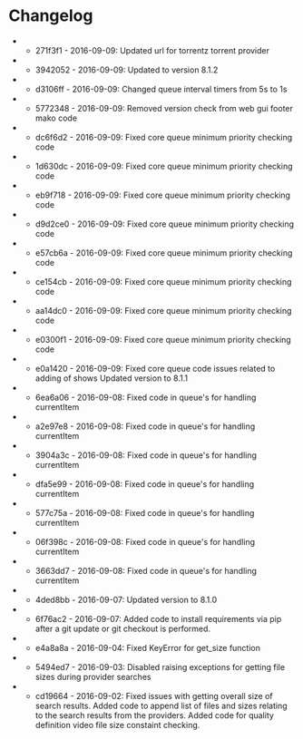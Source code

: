 # Changelog

- * 271f3f1 - 2016-09-09: Updated url for torrentz torrent provider 
- * 3942052 - 2016-09-09: Updated to version 8.1.2 
- * d3106ff - 2016-09-09: Changed queue interval timers from 5s to 1s 
- * 5772348 - 2016-09-09: Removed version check from web gui footer mako code 
- * dc6f6d2 - 2016-09-09: Fixed core queue minimum priority checking code 
- * 1d630dc - 2016-09-09: Fixed core queue minimum priority checking code 
- * eb9f718 - 2016-09-09: Fixed core queue minimum priority checking code 
- * d9d2ce0 - 2016-09-09: Fixed core queue minimum priority checking code 
- * e57cb6a - 2016-09-09: Fixed core queue minimum priority checking code 
- * ce154cb - 2016-09-09: Fixed core queue minimum priority checking code 
- * aa14dc0 - 2016-09-09: Fixed core queue minimum priority checking code 
- * e0300f1 - 2016-09-09: Fixed core queue minimum priority checking code 
- * e0a1420 - 2016-09-09: Fixed core queue code issues related to adding of shows Updated version to 8.1.1 
- * 6ea6a06 - 2016-09-08: Fixed code in queue&#x27;s for handling currentItem 
- * a2e97e8 - 2016-09-08: Fixed code in queue&#x27;s for handling currentItem 
- * 3904a3c - 2016-09-08: Fixed code in queue&#x27;s for handling currentItem 
- * dfa5e99 - 2016-09-08: Fixed code in queue&#x27;s for handling currentItem 
- * 577c75a - 2016-09-08: Fixed code in queue&#x27;s for handling currentItem 
- * 06f398c - 2016-09-08: Fixed code in queue&#x27;s for handling currentItem 
- * 3663dd7 - 2016-09-08: Fixed code in queue&#x27;s for handling currentItem 
- * 4ded8bb - 2016-09-07: Updated version to 8.1.0 
- * 6f76ac2 - 2016-09-07: Added code to install requirements via pip after a git update or git checkout is performed. 
- * e4a8a8a - 2016-09-04: Fixed KeyError for get_size function 
- * 5494ed7 - 2016-09-03: Disabled raising exceptions for getting file sizes during provider searches 
- * cd19664 - 2016-09-02: Fixed issues with getting overall size of search results. Added code to append list of files and sizes relating to the search results from the providers. Added code for quality definition video file size constaint checking. 

